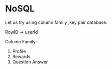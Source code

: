 # NoSQL

Let us try using column family ,key pair database.

RowID -> userId

Column Family:
1. Profile
2. Rewards
3. Question Answer


